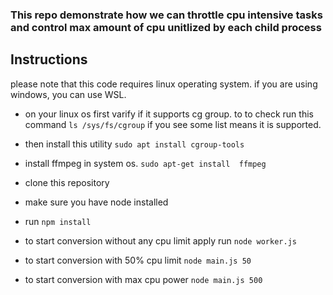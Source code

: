 ### This repo demonstrate how we can throttle cpu intensive tasks and control max amount of cpu unitlized by each child process

## Instructions

please note that this code requires linux operating system. if you are using windows, you can use WSL.

- on your linux os first varify if it supports cg group. to to check run this command `ls /sys/fs/cgroup` if you see some list means it is supported.
- then install this utility `sudo apt install cgroup-tools`

- install ffmpeg in system os. `sudo apt-get install  ffmpeg`

- clone this repository
- make sure you have node installed
- run `npm install`
- to start conversion without any cpu limit apply run `node worker.js`

- to start conversion with 50% cpu limit `node main.js 50`

- to start conversion with max cpu power `node main.js 500`
